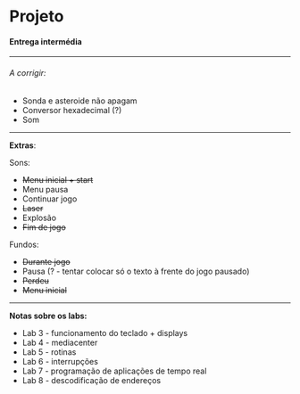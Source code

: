 # Projeto

#### Entrega intermédia

---

###### A corrigir:

* Sonda e asteroide não apagam
* Conversor hexadecimal (?)
* Som

---

**Extras**:

Sons:

- ~~Menu inicial + start~~
- Menu pausa
- Continuar jogo
- ~~Laser~~
- Explosão
- ~~Fim de jogo~~

Fundos:

* ~~Durante jogo~~
* Pausa (? - tentar colocar só o texto à frente do jogo pausado)
* ~~Perdeu~~
* ~~Menu inicial~~

---

**Notas sobre os labs:**

* Lab 3 - funcionamento do teclado + displays
* Lab 4 - mediacenter
* Lab 5 - rotinas
* Lab 6 - interrupções
* Lab 7 - programação de aplicações de tempo real
* Lab 8 - descodificação de endereços
